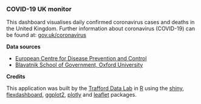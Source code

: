 <h3>COVID-19 UK monitor</h3>
    <p>This dashboard visualises daily confirmed coronavirus cases and deaths in the United Kingdom. Further information about coronavirus (COVID-19) can be found at: <a href="https://www.gov.uk/coronavirus" target="_blank">gov.uk/coronavirus</a></p>
    <strong>Data sources</strong>
    <ul>
        <li><a href="https://www.ecdc.europa.eu/en/publications-data/download-todays-data-geographic-distribution-covid-19-cases-worldwide" target="_blank">European Centre for Disease Prevention and Control</a></li>
        <li><a href="https://www.bsg.ox.ac.uk/research/research-projects/oxford-covid-19-government-response-tracker" target="_blank">Blavatnik School of Government, Oxford University</a></li>
    </ul>
    <strong>Credits</strong>
    <p>This application was built by the <a href="https://www.trafforddatalab.io" target="_blank">Trafford Data Lab</a> in <a href="https://cran.r-project.org" target="_blank">R</a> using the <a href="https://cran.r-project.org/web/packages/shiny/index.html" target="_blank">shiny</a>, <a
            href="https://cran.r-project.org/web/packages/flexdashboard/index.html" target="_blank">flexdashboard</a>, <a href="https://cran.r-project.org/web/packages/ggplot2/index.html" target="_blank">ggplot2</a>, <a
            href="https://cran.r-project.org/web/packages/plotly/index.html" target="_blank">plotly</a> and <a href="https://cran.r-project.org/web/packages/leaflet/index.html" target="_blank">leaflet</a> packages.</p>
